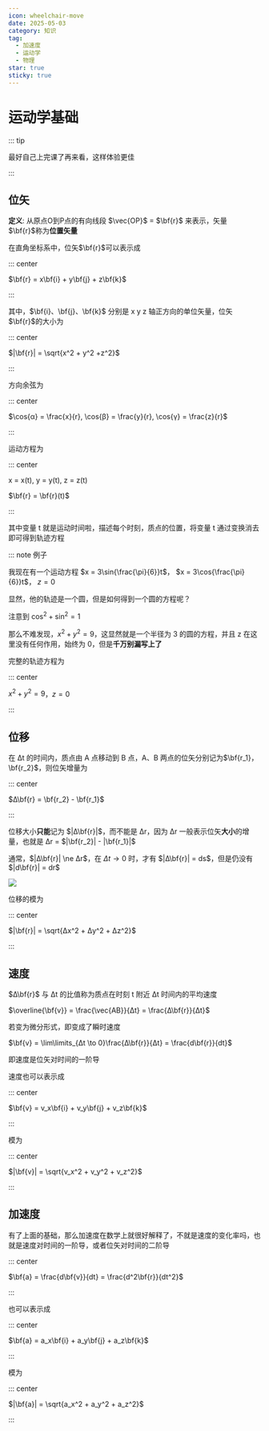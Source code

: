 ```yaml
---
icon: wheelchair-move
date: 2025-05-03
category: 知识
tag:
  - 加速度
  - 运动学
  - 物理
star: true
sticky: true
---
```


# 运动学基础

::: tip

最好自己上完课了再来看，这样体验更佳

:::

## 位矢

**定义**: 从原点O到P点的有向线段 $\vec{OP}$ = $\bf{r}$ 来表示，矢量$\bf{r}$称为**位置矢量**

在直角坐标系中，位矢$\bf{r}$可以表示成

::: center

$\bf{r} = x\bf{i} + y\bf{j} + z\bf{k}$

:::

其中，$\bf{i}、\bf{j}、\bf{k}$ 分别是 x y z 轴正方向的单位矢量，位矢$\bf{r}$的大小为

::: center

$|\bf{r}| = \sqrt{x^2 + y^2 +z^2}$

:::

方向余弦为

::: center

$\cos{α} = \frac{x}{r}, \cos{β} = \frac{y}{r}, \cos{γ} = \frac{z}{r}$

:::

运动方程为

::: center

x = x(t), y = y(t), z = z(t)

$\bf{r} = \bf{r}(t)$

:::

其中变量 t 就是运动时间啦，描述每个时刻，质点的位置，将变量 t 通过变换消去即可得到轨迹方程

::: note 例子

我现在有一个运动方程 $x = 3\sin{\frac{\pi}{6}}t$， $x = 3\cos{\frac{\pi}{6}}t$， $z = 0$

显然，他的轨迹是一个圆，但是如何得到一个圆的方程呢？

注意到 $\cos^2 + \sin^2 = 1$

那么不难发现，$x^2 + y^2 = 9$，这显然就是一个半径为 3 的圆的方程，并且 z 在这里没有任何作用，始终为 0，但是**千万别漏写上了**

完整的轨迹方程为

::: center

$x^2 + y^2 = 9$，$z = 0$

:::

## 位移

在 Δt 的时间内，质点由 A 点移动到 B 点，A、B 两点的位矢分别记为$\bf{r_1}，\bf{r_2}$，则位矢增量为

::: center

$Δ\bf{r} = \bf{r_2} - \bf{r_1}$

:::

位移大小**只能**记为 $|Δ\bf{r}|$，而不能是 Δr，因为 Δr 一般表示位矢**大小**的增量，也就是 Δr = $|\bf{r_2}| - |\bf{r_1}|$

通常，$|Δ\bf{r}| \ne Δr$，在 $Δt \to 0$ 时，才有 $|Δ\bf{r}| = ds$，但是仍没有 $|d\bf{r}| = dr$
 
![](/assets/images/kinematics/位移.png)

位移的模为

::: center

$|\bf{r}| = \sqrt{Δx^2 + Δy^2 + Δz^2}$

:::

## 速度

$Δ\bf{r}$ 与 Δt 的比值称为质点在时刻 t 附近 Δt 时间内的平均速度

$\overline{\bf{v}} = \frac{\vec{AB}}{Δt} = \frac{Δ\bf{r}}{Δt}$

若变为微分形式，即变成了瞬时速度

$\bf{v} = \lim\limits_{Δt \to 0}\frac{Δ\bf{r}}{Δt} = \frac{d\bf{r}}{dt}$

即速度是位矢对时间的一阶导

速度也可以表示成

::: center

$\bf{v} = v_x\bf{i} + v_y\bf{j} + v_z\bf{k}$

:::

模为

::: center

$|\bf{v}| = \sqrt{v_x^2 + v_y^2 + v_z^2}$

:::

## 加速度

有了上面的基础，那么加速度在数学上就很好解释了，不就是速度的变化率吗，也就是速度对时间的一阶导，或者位矢对时间的二阶导

::: center

$\bf{a} = \frac{d\bf{v}}{dt} = \frac{d^2\bf{r}}{dt^2}$

::: 

也可以表示成

::: center

$\bf{a} = a_x\bf{i} + a_y\bf{j} + a_z\bf{k}$

:::

模为

::: center

$|\bf{a}| = \sqrt{a_x^2 + a_y^2 + a_z^2}$

:::

